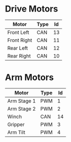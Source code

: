 # Drive Motors
|Motor      |Type |Id   |
| --------- | --- | --- |
|Front Left |CAN  |13   |
|Front Right|CAN  |11   |
|Rear Left  |CAN  |12   |
|Rear Right |CAN  |10   |

# Arm Motors
|Motor      |Type |Id   |
| --------- | --- | --- |
|Arm Stage 1|PWM  |1    |
|Arm Stage 2|PWM  |2    |
|Winch      |CAN  |14   |
|Gripper    |PWM  |3    |
|Arm Tilt   |PWM  |4    |